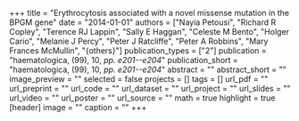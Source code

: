 +++
title = "Erythrocytosis associated with a novel missense mutation in the BPGM gene"
date = "2014-01-01"
authors = ["Nayia Petousi", "Richard R Copley", "Terence RJ Lappin", "Sally E Haggan", "Celeste M Bento", "Holger Cario", "Melanie J Percy", "Peter J Ratcliffe", "Peter A Robbins", "Mary Frances McMullin", "{others}"]
publication_types = ["2"]
publication = "haematologica, (99), 10, _pp. e201--e204_"
publication_short = "haematologica, (99), 10, _pp. e201--e204_"
abstract = ""
abstract_short = ""
image_preview = ""
selected = false
projects = []
tags = []
url_pdf = ""
url_preprint = ""
url_code = ""
url_dataset = ""
url_project = ""
url_slides = ""
url_video = ""
url_poster = ""
url_source = ""
math = true
highlight = true
[header]
image = ""
caption = ""
+++

